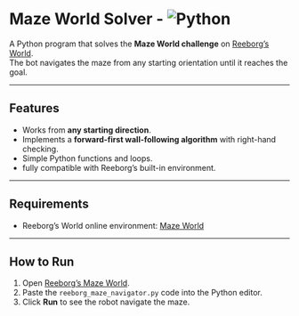 # Maze World Solver - ![Python](https://img.shields.io/badge/python-3.x-blue)

A Python program that solves the **Maze World challenge** on [Reeborg’s World](https://reeborg.ca/reeborg.html?lang=en&mode=python&menu=worlds%2Fmenus%2Freeborg_intro_en.json&name=Maze&url=worlds%2Ftutorial_en%2Fmaze1.json).  
The bot navigates the maze from any starting orientation until it reaches the goal.

---

## Features

- Works from **any starting direction**.  
- Implements a **forward-first wall-following algorithm** with right-hand checking.  
- Simple Python functions and loops.
- fully compatible with Reeborg’s built-in environment.

---

## Requirements

- Reeborg’s World online environment: [Maze World](https://reeborg.ca/reeborg.html?lang=en&mode=python&menu=worlds%2Fmenus%2Freeborg_intro_en.json&name=Maze&url=worlds%2Ftutorial_en%2Fmaze1.json)  

---

## How to Run

1. Open [Reeborg’s Maze World](https://reeborg.ca/reeborg.html?lang=en&mode=python&menu=worlds%2Fmenus%2Freeborg_intro_en.json&name=Maze&url=worlds%2Ftutorial_en%2Fmaze1.json).  
2. Paste the `reeborg_maze_navigator.py` code into the Python editor.  
3. Click **Run** to see the robot navigate the maze.
